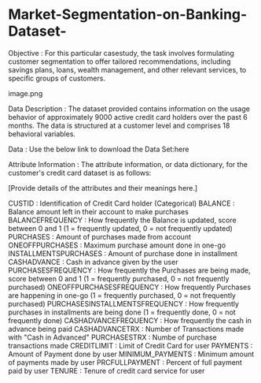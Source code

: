 # Market-Segmentation-on-Banking-Dataset-
Objective :
For this particular casestudy, the task involves formulating customer segmentation to offer tailored recommendations, including savings plans, loans, wealth management, and other relevant services, to specific groups of customers.

image.png

Data Description :
The dataset provided contains information on the usage behavior of approximately 9000 active credit card holders over the past 6 months. The data is structured at a customer level and comprises 18 behavioral variables.

Data :
Use the below link to download the Data Set:here

Attribute Information :
The attribute information, or data dictionary, for the customer's credit card dataset is as follows:

[Provide details of the attributes and their meanings here.]

CUSTID : Identification of Credit Card holder (Categorical)
BALANCE : Balance amount left in their account to make purchases
BALANCEFREQUENCY : How frequently the Balance is updated, score between 0 and 1 (1 = frequently updated, 0 = not frequently updated)
PURCHASES : Amount of purchases made from account
ONEOFFPURCHASES : Maximum purchase amount done in one-go
INSTALLMENTSPURCHASES : Amount of purchase done in installment
CASHADVANCE : Cash in advance given by the user
PURCHASESFREQUENCY : How frequently the Purchases are being made, score between 0 and 1 (1 = frequently purchased, 0 = not frequently purchased)
ONEOFFPURCHASESFREQUENCY : How frequently Purchases are happening in one-go (1 = frequently purchased, 0 = not frequently purchased)
PURCHASESINSTALLMENTSFREQUENCY : How frequently purchases in installments are being done (1 = frequently done, 0 = not frequently done)
CASHADVANCEFREQUENCY : How frequently the cash in advance being paid
CASHADVANCETRX : Number of Transactions made with "Cash in Advanced"
PURCHASESTRX : Numbe of purchase transactions made
CREDITLIMIT : Limit of Credit Card for user
PAYMENTS : Amount of Payment done by user
MINIMUM_PAYMENTS : Minimum amount of payments made by user
PRCFULLPAYMENT : Percent of full payment paid by user
TENURE : Tenure of credit card service for user
